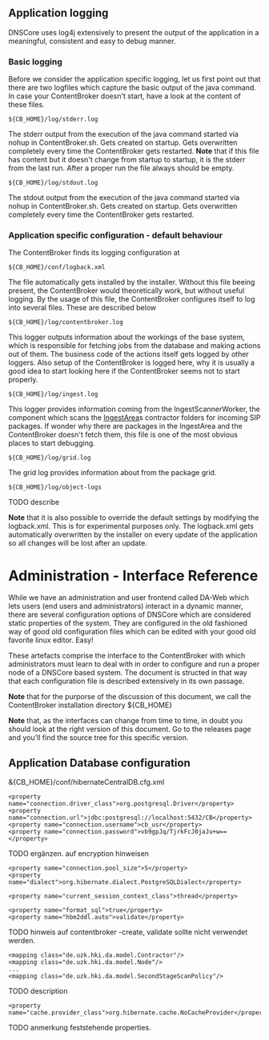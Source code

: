 


## Application logging

DNSCore uses log4j extensively to present the output of the application in a meaningful, consistent and easy to debug manner.

### Basic logging

Before we consider the application specific logging, let us first point out that there are two logfiles which capture the basic output of the java command. In case your ContentBroker doesn't start, have a look at the content of these files.

    ${CB_HOME}/log/stderr.log
    
The stderr output from the execution of the java command started via nohup in ContentBroker.sh. Gets created on startup. Gets overwritten completely every time the ContentBroker gets restarted. **Note** that if this file has content but it doesn't change from startup to startup, it is the stderr from the last run. After a proper run the file always should be empty.

    ${CB_HOME}/log/stdout.log
    
The stdout output from the execution of the java command started via nohup in ContentBroker.sh. Gets created on startup. Gets overwritten completely every time the ContentBroker gets restarted.

### Application specific configuration - default behaviour

The ContentBroker finds its logging configuration at

    ${CB_HOME}/conf/logback.xml
 
The file automatically gets installed by the installer. Without this file beeing present, the ContentBroker would theoretically work, but without useful logging. By the usage of this file, the ContentBroker configures itself to log into several files. These are described below

    ${CB_HOME}/log/contentbroker.log
    
This logger outputs information about the workings of the base system, which is responsible for fetching jobs from the database and making actions out of them. The business code of the actions itself gets logged by other loggers. Also setup of the ContentBroker is logged here, why it is usually a good idea to start looking here if the ContentBroker seems not to start properly.

    ${CB_HOME}/log/ingest.log
    
This logger provides information coming from the IngestScannerWorker, the component which scans the [IngestArea](processing_stages.md#ingestarea)s contractor folders for incoming SIP packages. If wonder why there are packages in the IngestArea and the ContentBroker doesn't fetch them, this file is one of the most obvious places to start debugging.

    ${CB_HOME}/log/grid.log
    
The grid log provides information about from the package grid. 
    
    ${CB_HOME}/log/object-logs
    
TODO describe

**Note** that it is also possible to override the default settings by modifying the logback.xml. This is for experimental purposes only. The logback.xml gets automatically overwritten by the installer on every update of the application so all changes will be lost after an update.
	
# Administration - Interface Reference 

While we have an administration and user frontend called DA-Web which lets users (end users and administrators) interact in a dynamic manner, there are several configuration options of DNSCore which are considered static properties of the system. They are configured in the old fashioned way of good old configuration files which can be edited with your good old favorite linux editor. Easy! 

These artefacts comprise the interface to the ContentBroker with which administrators must learn to deal with in order to configure and run a proper node of a DNSCore based system. The document is structed in that way that each configuration file is described extensively in its own passage.

**Note** that for the purporse of the discussion of this document, we call the ContentBroker installation directory ${CB_HOME}

**Note** that, as the interfaces can change from time to time, in doubt you should look at the right version of this document. Go to the releases page and you'll find the source tree for this specific version. 



## Application Database configuration

&{CB_HOME}/conf/hibernateCentralDB.cfg.xml

    <property name="connection.driver_class">org.postgresql.Driver</property>
    <property name="connection.url">jdbc:postgresql://localhost:5432/CB</property>
    <property name="connection.username">cb_usr</property>
    <property name="connection.password">vb9gpJq/TjrkFcJ0jaJu+w==</property>

TODO ergänzen. auf encryption hinweisen
 
    <property name="connection.pool_size">5</property>
    <property name="dialect">org.hibernate.dialect.PostgreSQLDialect</property>

    <property name="current_session_context_class">thread</property>
 
    <property name="format_sql">true</property>
    <property name="hbm2ddl.auto">validate</property>
 
TODO hinweis auf contentbroker -create, validate sollte nicht verwendet werden.
 
    <mapping class="de.uzk.hki.da.model.Contractor"/>
    <mapping class="de.uzk.hki.da.model.Node"/>
    ...
    <mapping class="de.uzk.hki.da.model.SecondStageScanPolicy"/>

TODO description 

    <property name="cache.provider_class">org.hibernate.cache.NoCacheProvider</property>

TODO anmerkung feststehende properties.




